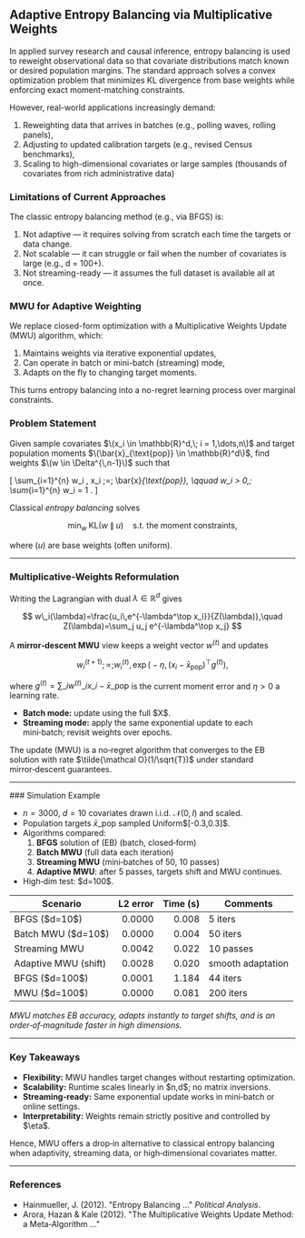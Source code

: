 ## Adaptive Entropy Balancing via Multiplicative Weights

In applied survey research and causal inference, entropy balancing is used to reweight observational data so that covariate distributions match known or desired population margins. The standard approach solves a convex optimization problem that minimizes KL divergence from base weights while enforcing exact moment-matching constraints.

However, real-world applications increasingly demand:

1. Reweighting data that arrives in batches (e.g., polling waves, rolling panels),
2. Adjusting to updated calibration targets (e.g., revised Census benchmarks),
3. Scaling to high-dimensional covariates or large samples (thousands of covariates from rich administrative data)

### Limitations of Current Approaches

The classic entropy balancing method (e.g., via BFGS) is:

1. Not adaptive — it requires solving from scratch each time the targets or data change.
2. Not scalable — it can struggle or fail when the number of covariates is large (e.g., d = 100+).
3. Not streaming-ready — it assumes the full dataset is available all at once.

### MWU for Adaptive Weighting

We replace closed-form optimization with a Multiplicative Weights Update (MWU) algorithm, which:

1. Maintains weights via iterative exponential updates,
2. Can operate in batch or mini-batch (streaming) mode,
3. Adapts on the fly to changing target moments.

This turns entropy balancing into a no-regret learning process over marginal constraints.

### Problem Statement

Given sample covariates $\(x_i \in \mathbb{R}^d,\; i = 1,\dots,n\)$ and target population moments $\(\bar{x}_{\text{pop}} \in \mathbb{R}^d\)$, find weights $\(w \in \Delta^{\,n-1}\)$ such that

\[
  \sum_{i=1}^{n} w_i \, x_i \;=\; \bar{x}_{\text{pop}},
  \qquad
  w_i > 0,\;
  \sum_{i=1}^{n} w_i = 1 .
\]


Classical *entropy balancing* solves

$$
\min_{w}\;\mathrm{KL}\bigl(w \;\|\; u\bigr)
  \quad\text{s.t. the moment constraints},
  \tag{EB}
$$

where ($u$) are base weights (often uniform).

---

### Multiplicative‑Weights Reformulation

Writing the Lagrangian with dual $\lambda\in\mathbb R^d$ gives    

$$
w\_i(\lambda)=\frac{u_i\,e^{-\lambda^\top x_i}}{Z(\lambda)},\quad Z(\lambda)=\sum_j u_j e^{-\lambda^\top x_j}
$$

A **mirror‑descent MWU** view keeps a weight vector $w^{(t)}$ and updates

$$
w^{(t+1)}_i;\propto;w^{(t)}_i,\exp\bigl(-\eta, (x_i-\bar x_\text{pop})^\top g^{(t)}\bigr),\tag{MWU}
$$

where $g^{(t)}=\sum\_i w^{(t)}\_i x\_i-\bar x\_\text{pop}$ is the current moment error and $\eta>0$ a learning rate.

* **Batch mode:** update using the full \$X\$.
* **Streaming mode:** apply the same exponential update to each mini‑batch; revisit weights over epochs.

The update (MWU) is a no‑regret algorithm that converges to the EB solution with rate $\tilde{\mathcal O}(1/\sqrt{T})$ under standard mirror‑descent guarantees.

---

### Simulation Example

* $n=3000$, $d=10$ covariates drawn i.i.d. $\mathcal N(0,I)$ and scaled.
* Population targets $\bar x\_{\text{pop}}$ sampled Uniform$\[-0.3,0.3]\$.
* Algorithms compared:
  1. **BFGS** solution of (EB) (batch, closed‑form)
  2. **Batch MWU** (full data each iteration)
  3. **Streaming MWU** (mini‑batches of 50, 10 passes)
  4. **Adaptive MWU**: after 5 passes, targets shift and MWU continues.
* High‑dim test: \$d=100\$.

| Scenario             | L2 error | Time (s) | Comments          |
| -------------------- | -------: | -------: | ----------------- |
| BFGS (\$d=10\$)      |   0.0000 |    0.008 | 5 iters           |
| Batch MWU (\$d=10\$) |   0.0000 |    0.004 | 50 iters          |
| Streaming MWU        |   0.0042 |    0.022 | 10 passes         |
| Adaptive MWU (shift) |   0.0028 |    0.020 | smooth adaptation |
| BFGS (\$d=100\$)     |   0.0001 |    1.184 | 44 iters          |
| MWU (\$d=100\$)      |   0.0000 |    0.081 | 200 iters         |

*MWU matches EB accuracy, adapts instantly to target shifts, and is an order‑of‑magnitude faster in high dimensions.*

---

### Key Takeaways

* **Flexibility:** MWU handles target changes without restarting optimization.
* **Scalability:** Runtime scales linearly in \$n,d\$; no matrix inversions.
* **Streaming‑ready:** Same exponential update works in mini‑batch or online settings.
* **Interpretability:** Weights remain strictly positive and controlled by \$\eta\$.

Hence, MWU offers a drop‑in alternative to classical entropy balancing when adaptivity, streaming data, or high‑dimensional covariates matter.

---

### References

* Hainmueller, J. (2012). "Entropy Balancing …" *Political Analysis*.
* Arora, Hazan & Kale (2012). "The Multiplicative Weights Update Method: a Meta‑Algorithm …"
